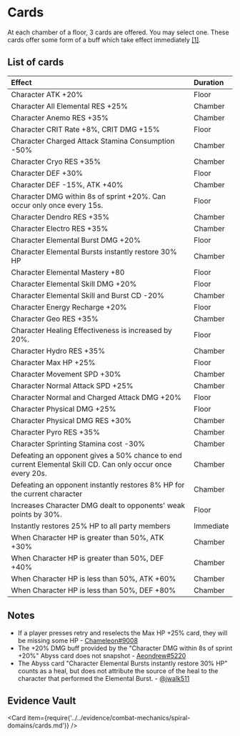 # Cards

At each chamber of a floor, 3 cards are offered. You may select one. These cards offer some form of a buff which take effect immediately [\[1\]](../../evidence/combat-mechanics/spiral-domains/cards.md#cards-activate-immediately-after-selection).

## List of cards

| Effect                                                                                                     | Duration  |
| :--------------------------------------------------------------------------------------------------------- | :-------- |
| Character ATK +20%                                                                                         | Floor     |
| Character All Elemental RES +25%                                                                           | Chamber   |
| Character Anemo RES +35%                                                                                   | Chamber   |
| Character CRIT Rate +8%, CRIT DMG +15%                                                                     | Floor     |
| Character Charged Attack Stamina Consumption -50%                                                          | Chamber   |
| Character Cryo RES +35%                                                                                    | Chamber   |
| Character DEF +30%                                                                                         | Floor     |
| Character DEF -15%, ATK +40%                                                                               | Chamber   |
| Character DMG within 8s of sprint +20%. Can occur only once every 15s.                                     | Floor     |
| Character Dendro RES +35%                                                                                  | Chamber   |
| Character Electro RES +35%                                                                                 | Chamber   |
| Character Elemental Burst DMG +20%                                                                         | Floor     |
| Character Elemental Bursts instantly restore 30% HP                                                        | Chamber   |
| Character Elemental Mastery +80                                                                            | Floor     |
| Character Elemental Skill DMG +20%                                                                         | Floor     |
| Character Elemental Skill and Burst CD -20%                                                                | Chamber   |
| Character Energy Recharge +20%                                                                             | Floor     |
| Character Geo RES +35%                                                                                     | Chamber   |
| Character Healing Effectiveness is increased by 20%.                                                       | Floor     |
| Character Hydro RES +35%                                                                                   | Chamber   |
| Character Max HP +25%                                                                                      | Floor     |
| Character Movement SPD +30%                                                                                | Chamber   |
| Character Normal Attack SPD +25%                                                                           | Chamber   |
| Character Normal and Charged Attack DMG +20%                                                               | Floor     |
| Character Physical DMG +25%                                                                                | Floor     |
| Character Physical DMG RES +30%                                                                            | Chamber   |
| Character Pyro RES +35%                                                                                    | Chamber   |
| Character Sprinting Stamina cost -30%                                                                      | Chamber   |
| Defeating an opponent gives a 50% chance to end current Elemental Skill CD. Can only occur once every 20s. | Chamber   |
| Defeating an opponent instantly restores 8% HP for the current character                                   | Chamber   |
| Increases Character DMG dealt to opponents' weak points by 30%.                                            | Floor     |
| Instantly restores 25% HP to all party members                                                             | Immediate |
| When Character HP is greater than 50%, ATK +30%                                                            | Chamber   |
| When Character HP is greater than 50%, DEF +40%                                                            | Chamber   |
| When Character HP is less than 50%, ATK +60%                                                               | Chamber   |
| When Character HP is less than 50%, DEF +80%                                                               | Chamber   |

## Notes

* If a player presses retry and reselects the Max HP +25% card, they will be missing some HP - [Chameleon\#9008](../../evidence/combat-mechanics/spiral-domains/cards.md#hp-loss-on-retry)
* The +20% DMG buff provided by the "Character DMG within 8s of sprint +20%" Abyss card does not snapshot - [Aeondrew#5220](../../evidence/combat-mechanics/spiral-domains/cards.md#character-dmg-within-8s-of-sprint-20-abyss-card-buff-does-not-snapshot)
* The Abyss card "Character Elemental Bursts instantly restore 30% HP" counts as a heal, but does not attribute the source of the heal to the character that performed the Elemental Burst. - [@jwalk511](../../evidence/combat-mechanics/spiral-domains/cards.md#abyss-card-heal-30-on-burst-general-mechanics)

## Evidence Vault

<Card item={require('../../evidence/combat-mechanics/spiral-domains/cards.md')} />
